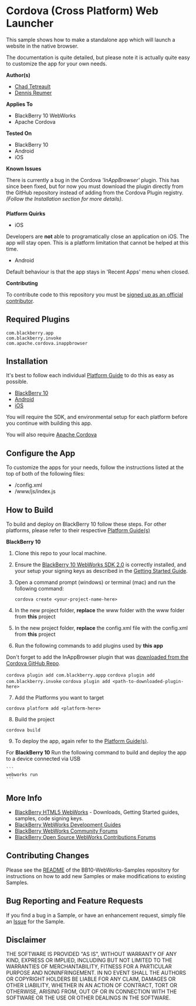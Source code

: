 # Cordova (Cross Platform) Web Launcher

This sample shows how to make a standalone app which will launch a website in the native browser.

The documentation is quite detailed, but please note it is actually quite easy to customize the app for your own needs.

**Author(s)**

* [Chad Tetreault](http://www.twitter.com/chadtatro)
* [Dennis Reumer](http://www.twitter.com/reumerd)

**Applies To**

* BlackBerry 10 WebWorks
* Apache Cordova

**Tested On**

* BlackBerry 10
* Android
* iOS

**Known Issues**

There is currently a bug in the Cordova *'InAppBrowser'* plugin. This has since been fixed, but for now you must download the plugin directly from the GitHub repository instead of adding from the Cordova Plugin registry. *(Follow the Installation section for more details)*.

###

**Platform Quirks**

* iOS

 Developers are **not** able to programatically close an application on iOS. The app will stay open. This is a platform limitation that cannot be helped at this time.

* Android

 Default behaviour is that the app stays in 'Recent Apps' menu when closed.

**Contributing**

 To contribute code to this repository you must be [signed up as an official contributor](http://blackberry.github.com/howToContribute.html).

## Required Plugins ##

	com.blackberry.app
	com.blackberry.invoke
	com.apache.cordova.inappbrowser

## Installation ##

It's best to follow each individual [Platform Guide](https://cordova.apache.org/docs/en/4.0.0/guide_platforms_index.md.html#Platform%20Guides) to do this as easy as possible.

* [BlackBerry 10](https://developer.blackberry.com/html5/documentation/v2_2/getting_started.html)
* [Android](https://cordova.apache.org/docs/en/4.0.0/guide_platforms_android_index.md.html#Android%20Platform%20Guide)
* [iOS](https://cordova.apache.org/docs/en/4.0.0/guide_platforms_ios_index.md.html#iOS%20Platform%20Guide)

You will require the SDK, and environmental setup for each platform before you continue with building this app.

You will also require [Apache Cordova](http://cordova.io)

## Configure the App
To customize the apps for your needs, follow the instructions listed at the top of both of the following files:

* /config.xml
* /www/js/index.js


## How to Build

To build and deploy on BlackBerry 10 follow these steps. For other platforms, please refer to their respective [Platform Guide(s)](https://cordova.apache.org/docs/en/4.0.0/guide_platforms_index.md.html#Platform%20Guides) 

**BlackBerry 10**

1. Clone this repo to your local machine.

2. Ensure the [BlackBerry 10 WebWorks SDK 2.0](https://developer.blackberry.com/html5/download/sdk) is correctly installed, and your setup your signing keys as described in the [Getting Started Guide](https://developer.blackberry.com/html5/documentation/v2_2/getting_started.htm).

3. Open a command prompt (windows) or terminal (mac) and run the following command:

	```
	cordova create <your-project-name-here>
	```

4. In the new project folder, **replace** the www folder with the www folder from **this** project

5. In the new project folder, **replace** the config.xml file with the config.xml from **this** project


6. Run the following commands to add plugins used by **this app**

 Don't forget to add the InAppBrowser plugin that was [downloaded from the Cordova GitHub Repo](https://github.com/apache/cordova-plugin-inappbrowser).

 ```cordova plugin add com.blackberry.appp```
 ```cordova plugin add com.blackberry.invoke```
 ```cordova plugin add <path-to-downloaded-plugin-here>```

7. Add the Platforms you want to target

 ```cordova platform add <platform-here>```

8. Build the project

 ```cordova build```

9. To deploy the app, again refer to the [Platform Guide(s)](https://cordova.apache.org/docs/en/4.0.0/guide_platforms_index.md.html#Platform%20Guides). 

 For **BlackBerry 10** Run the following command to build and deploy the app to a device connected via USB

	```
	webworks run
	```

## More Info

* [BlackBerry HTML5 WebWorks](https://bdsc.webapps.blackberry.com/html5/) - Downloads, Getting Started guides, samples, code signing keys.
* [BlackBerry WebWorks Development Guides](https://bdsc.webapps.blackberry.com/html5/documentation)
* [BlackBerry WebWorks Community Forums](http://supportforums.blackberry.com/t5/Web-and-WebWorks-Development/bd-p/browser_dev)
* [BlackBerry Open Source WebWorks Contributions Forums](http://supportforums.blackberry.com/t5/BlackBerry-WebWorks/bd-p/ww_con)

## Contributing Changes

Please see the [README](https://github.com/blackberry/BB10-WebWorks-Samples) of the BB10-WebWorks-Samples repository for instructions on how to add new Samples or make modifications to existing Samples.

## Bug Reporting and Feature Requests

If you find a bug in a Sample, or have an enhancement request, simply file an [Issue](https://github.com/blackberry/BB10-WebWorks-Samples/issues) for the Sample.

## Disclaimer

THE SOFTWARE IS PROVIDED "AS IS", WITHOUT WARRANTY OF ANY KIND, EXPRESS OR IMPLIED, INCLUDING BUT NOT LIMITED TO THE WARRANTIES OF MERCHANTABILITY, FITNESS FOR A PARTICULAR PURPOSE AND NONINFRINGEMENT. IN NO EVENT SHALL THE AUTHORS OR COPYRIGHT HOLDERS BE LIABLE FOR ANY CLAIM, DAMAGES OR OTHER LIABILITY, WHETHER IN AN ACTION OF CONTRACT, TORT OR OTHERWISE, ARISING FROM, OUT OF OR IN CONNECTION WITH THE SOFTWARE OR THE USE OR OTHER DEALINGS IN THE SOFTWARE.